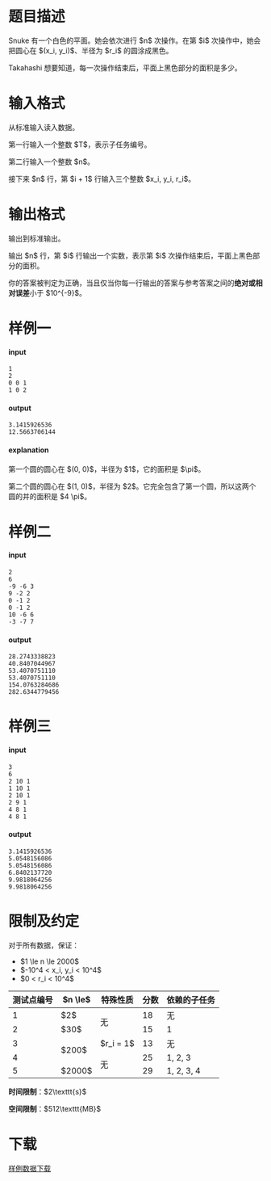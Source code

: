 # 题目描述

<p>Snuke 有一个白色的平面。她会依次进行 $n$ 次操作。在第 $i$ 次操作中，她会把圆心在 $(x_i, y_i)$、半径为 $r_i$ 的圆涂成黑色。</p>
<p>Takahashi 想要知道，每一次操作结束后，平面上黑色部分的面积是多少。</p>

# 输入格式


<p>从标准输入读入数据。</p>
<p>第一行输入一个整数 $T$，表示子任务编号。</p>
<p>第二行输入一个整数 $n$。</p>
<p>接下来 $n$ 行，第 $i + 1$ 行输入三个整数 $x_i, y_i, r_i$。</p>

# 输出格式


<p>输出到标准输出。</p>
<p>输出 $n$ 行，第 $i$ 行输出一个实数，表示第 $i$ 次操作结束后，平面上黑色部分的面积。</p>
<p>你的答案被判定为正确，当且仅当你每一行输出的答案与参考答案之间的<strong>绝对或相对误差</strong>小于 $10^{-9}$。</p>

# 样例一


<h4>input</h4>
<pre><code class="sh_plain">1
2
0 0 1
1 0 2</code></pre>
<h4>output</h4>
<pre><code class="sh_plain">3.1415926536
12.5663706144</code></pre>
<h4>explanation</h4>
<p>第一个圆的圆心在 $(0, 0)$，半径为 $1$，它的面积是 $\pi$。</p>
<p>第二个圆的圆心在 $(1, 0)$，半径为 $2$。它完全包含了第一个圆，所以这两个圆的并的面积是 $4 \pi$。</p>

# 样例二


<h4>input</h4>
<pre><code class="sh_plain">2
6
-9 -6 3
9 -2 2
0 -1 2
0 -1 2
10 -6 6
-3 -7 7</code></pre>
<h4>output</h4>
<pre><code class="sh_plain">28.2743338823
40.8407044967
53.4070751110
53.4070751110
154.0763284686
282.6344779456</code></pre>

# 样例三


<h4>input</h4>
<pre><code class="sh_plain">3
6
2 10 1
1 10 1
2 10 1
2 9 1
4 8 1
4 8 1</code></pre>
<h4>output</h4>
<pre><code class="sh_plain">3.1415926536
5.0548156086
5.0548156086
6.8402137720
9.9818064256
9.9818064256</code></pre>

# 限制及约定


<p>对于所有数据，保证：</p>
<ul><li>$1 \le n \le 2000$</li>
<li>$-10^4 &lt; x_i, y_i &lt; 10^4$</li>
<li>$0 &lt; r_i &lt; 10^4$</li>
</ul><div class="table-responsive">
<table class="table table-bordered table-text-center table-vertical-middle"><thead><tr><th rowspan="1">测试点编号</th><th rowspan="1">$n \le$</th><th rowspan="1">特殊性质</th><th rowspan="1">分数</th><th rowspan="1">依赖的子任务</th></tr></thead><tbody><tr><td rowspan="1">1</td><td rowspan="1">$2$</td><td rowspan="2">无</td><td rowspan="1">18</td><td rowspan="1">无</td></tr><tr><td rowspan="1">2</td><td rowspan="1">$30$</td><td rowspan="1">15</td><td rowspan="1">1</td></tr><tr><td rowspan="1">3</td><td rowspan="2">$200$</td><td rowspan="1">$r_i = 1$</td><td rowspan="1">13</td><td rowspan="1">无</td></tr><tr><td rowspan="1">4</td><td rowspan="2">无</td><td rowspan="1">25</td><td rowspan="1">1, 2, 3</td></tr><tr><td rowspan="1">5</td><td rowspan="1">$2000$</td><td rowspan="1">29</td><td rowspan="1">1, 2, 3, 4</td></tr></tbody></table></div>

<p><strong>时间限制</strong>：$2\texttt{s}$</p>
<p><strong>空间限制</strong>：$512\texttt{MB}$</p>

# 下载


<p><a href="/download.php?type=problem&amp;id=419">样例数据下载</a></p>
